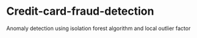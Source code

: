# Credit-card-fraud-detection
Anomaly detection using isolation forest algorithm and local outlier factor
